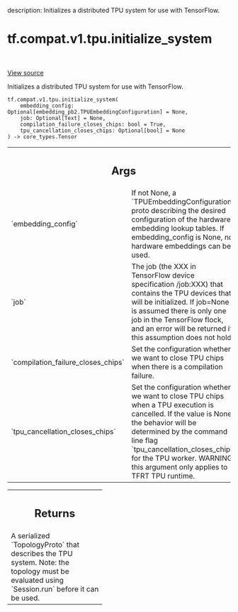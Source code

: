 description: Initializes a distributed TPU system for use with TensorFlow.

<div itemscope itemtype="http://developers.google.com/ReferenceObject">
<meta itemprop="name" content="tf.compat.v1.tpu.initialize_system" />
<meta itemprop="path" content="Stable" />
</div>

# tf.compat.v1.tpu.initialize_system

<!-- Insert buttons and diff -->

<table class="tfo-notebook-buttons tfo-api nocontent" align="left">

</table>

<a target="_blank" class="external" href="/code/stable/tensorflow/python/tpu/tpu.py">View source</a>



Initializes a distributed TPU system for use with TensorFlow.

<pre class="devsite-click-to-copy prettyprint lang-py tfo-signature-link">
<code>tf.compat.v1.tpu.initialize_system(
    embedding_config: Optional[embedding_pb2.TPUEmbeddingConfiguration] = None,
    job: Optional[Text] = None,
    compilation_failure_closes_chips: bool = True,
    tpu_cancellation_closes_chips: Optional[bool] = None
) -> core_types.Tensor
</code></pre>



<!-- Placeholder for "Used in" -->


<!-- Tabular view -->
 <table class="responsive fixed orange">
<colgroup><col width="214px"><col></colgroup>
<tr><th colspan="2"><h2 class="add-link">Args</h2></th></tr>

<tr>
<td>
`embedding_config`
</td>
<td>
If not None, a `TPUEmbeddingConfiguration` proto
describing the desired configuration of the hardware embedding lookup
tables. If embedding_config is None, no hardware embeddings can be used.
</td>
</tr><tr>
<td>
`job`
</td>
<td>
The job (the XXX in TensorFlow device specification /job:XXX) that
contains the TPU devices that will be initialized. If job=None it is
assumed there is only one job in the TensorFlow flock, and an error will
be returned if this assumption does not hold.
</td>
</tr><tr>
<td>
`compilation_failure_closes_chips`
</td>
<td>
Set the configuration whether
we want to close TPU chips when there is a compilation failure.
</td>
</tr><tr>
<td>
`tpu_cancellation_closes_chips`
</td>
<td>
Set the configuration whether
we want to close TPU chips when a TPU execution is cancelled. If the value
is None, the behavior will be determined by the command line flag
`tpu_cancellation_closes_chips` for the TPU worker. WARNING: this argument
only applies to TFRT TPU runtime.
</td>
</tr>
</table>



<!-- Tabular view -->
 <table class="responsive fixed orange">
<colgroup><col width="214px"><col></colgroup>
<tr><th colspan="2"><h2 class="add-link">Returns</h2></th></tr>
<tr class="alt">
<td colspan="2">
A serialized `TopologyProto` that describes the TPU system. Note:
the topology must be evaluated using `Session.run` before it can be used.
</td>
</tr>

</table>

